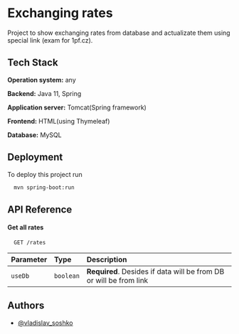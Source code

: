 
# Exchanging rates
Project to show exchanging rates from database and actualizate them using special link (exam for 1pf.cz).




## Tech Stack

**Operation system:** any 

**Backend:** Java 11, Spring

**Application server:** Tomcat(Spring framework)

**Frontend:** HTML(using Thymeleaf)

**Database:** MySQL


## Deployment

To deploy this project run

```bash
  mvn spring-boot:run
```


## API Reference

#### Get all rates

```http
  GET /rates
```

| Parameter | Type     | Description                |
| :-------- | :------- | :------------------------- |
| `useDb` | `boolean` | **Required**. Desides if data will be from DB or will be from link|



## Authors

- [@vladislav_soshko](https://github.com/GreenTheSnail)

